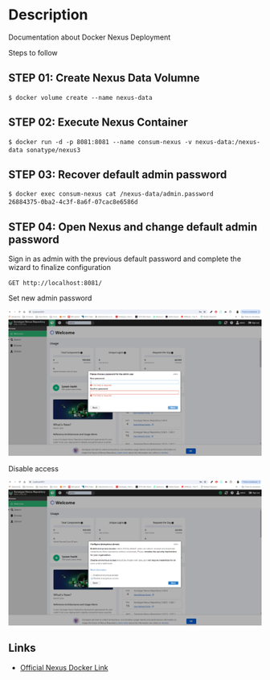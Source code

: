 # Description
Documentation about Docker Nexus Deployment

Steps to follow 

## STEP 01: Create Nexus Data Volumne

```
$ docker volume create --name nexus-data
```

## STEP 02: Execute Nexus Container

```
$ docker run -d -p 8081:8081 --name consum-nexus -v nexus-data:/nexus-data sonatype/nexus3
```

## STEP 03: Recover default admin password

```
$ docker exec consum-nexus cat /nexus-data/admin.password
26884375-0ba2-4c3f-8a6f-07cac8e6586d
```

## STEP 04: Open Nexus and change default admin password

Sign in as admin with the previous default password and complete the wizard to finalize configuration

```
GET http://localhost:8081/
```

Set new admin password

![Nexus password](./images/nexus-new-password.png "Nexus password")

Disable access

![Nexus access](./images/nexus-access.png "Nexus access")

## Links

- [Official Nexus Docker Link](https://hub.docker.com/r/sonatype/nexus3/)
